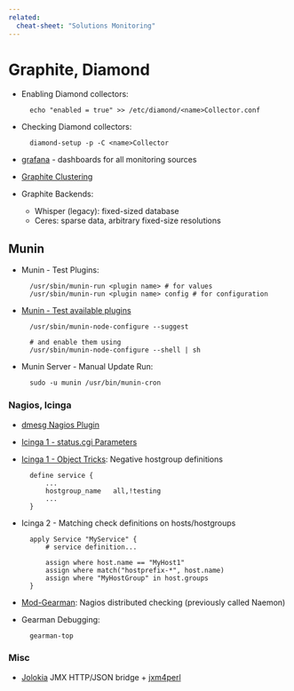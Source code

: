 ```yaml
---
related:
  cheat-sheet: "Solutions Monitoring"
---
```


# Graphite, Diamond

- Enabling Diamond collectors:

        echo "enabled = true" >> /etc/diamond/<name>Collector.conf

- Checking Diamond collectors:

        diamond-setup -p -C <name>Collector

- [grafana](http://grafana.org) - dashboards for all monitoring sources
- [Graphite Clustering](http://bitprophet.org/blog/2013/03/07/graphite/)
- Graphite Backends:
  - Whisper (legacy): fixed-sized database
  - Ceres: sparse data, arbitrary fixed-size resolutions

## Munin

- Munin - Test Plugins:

        /usr/sbin/munin-run <plugin name> # for values
        /usr/sbin/munin-run <plugin name> config # for configuration

- [Munin - Test available plugins](http://articles.slicehost.com/2010/4/9/enabling-munin-node-plug-ins-on-centos)

        /usr/sbin/munin-node-configure --suggest

        # and enable them using
        /usr/sbin/munin-node-configure --shell | sh

- Munin Server - Manual Update Run:

        sudo -u munin /usr/bin/munin-cron

### Nagios, Icinga

- [dmesg Nagios Plugin](/Nagios-Plugin-for-dmesg-Monitoring)
- [Icinga 1 - status.cgi Parameters](http://docs.icinga.org/latest/en/cgiparams.html)
- [Icinga 1 - Object Tricks](http://docs.icinga.org/latest/en/objecttricks.html):
  Negative hostgroup definitions

        define service {
            ...
            hostgroup_name   all,!testing
            ...
        }

- Icinga 2 - Matching check definitions on hosts/hostgroups

        apply Service "MyService" {
            # service definition...

            assign where host.name == "MyHost1"
            assign where match("hostprefix-*", host.name)
            assign where "MyHostGroup" in host.groups
        }

- [Mod-Gearman](http://mod-gearman.org/): Nagios distributed checking
  (previously called Naemon)
- Gearman Debugging:

        gearman-top

### Misc

- [Jolokia](http://jolokia.org/) JMX HTTP/JSON bridge +
  [jxm4perl](http://search.cpan.org/~roland/jmx4perl/scripts/jmx4perl)
